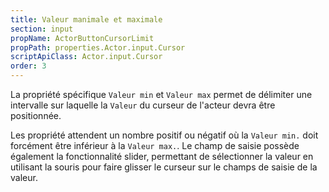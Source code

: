 ```yaml
---
title: Valeur manimale et maximale
section: input
propName: ActorButtonCursorLimit
propPath: properties.Actor.input.Cursor
scriptApiClass: Actor.input.Cursor
order: 3
---
```

La propriété spécifique `Valeur min` et `Valeur max` permet de délimiter une intervalle sur laquelle la `Valeur` du curseur de l'acteur devra être positionnée.

Les propriété attendent un nombre positif ou négatif où la `Valeur min.` doit forcément être inférieur à la `Valeur max.`.
Le champ de saisie possède également la fonctionnalité slider, permettant de sélectionner la valeur en utilisant la souris pour faire glisser le curseur sur le champs de saisie de la valeur.
